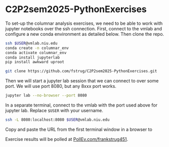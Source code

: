 # C2P2sem2025-PythonExercises
To set-up the columnar analysis exercises, we need to be able to work with jupyter notebooks over the ssh connection. First, connect to the vmlab and configure a new conda environment as detailed below. Then clone the repo.

```bash
ssh $USER@vmlab.niu.edu
conda create -n columnar_env
conda activate columnar_env
conda install jupyterlab
pip install awkward uproot

git clone https://github.com/fstrug/C2P2sem2025-PythonExercises.git
```
Then we will start a jupyter lab session that we can connect to over some port. We will use port 8080, but any 8xxx port works.

```bash
jupyter lab --no-browser --port 8080
```

In a separate terminal, connect to the vmlab with the port used above for jupyter lab. Replace `$USER` with your username. 

```bash
ssh -L 8080:localhost:8080 $USER@vmlab.niu.edu
```

Copy and paste the URL from the first terminal window in a browser to 


Exercise results will be polled at [PollEv.com/frankstrug451](https://PollEv.com/frankstrug451).